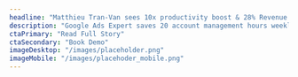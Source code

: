 ```yaml
---
headline: "Matthieu Tran-Van sees 10x productivity boost & 28% Revenue surge through Optmyzr"
description: "Google Ads Expert saves 20 account management hours weekly, cuts CPCs, and boosts revenue through automated optimizations"
ctaPrimary: "Read Full Story"
ctaSecondary: "Book Demo"
imageDesktop: "/images/placeholder.png"
imageMobile: "/images/placehoder_mobile.png"
---
```

